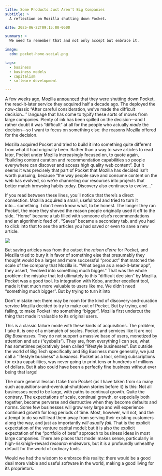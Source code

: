 ```yaml
---
title: Some Products Just Aren’t Big Companies
subtitle: >
  A reflection on Mozilla shutting down Pocket.

date: 2025-06-22T09:15:00-0600

summary: >
  We need to remember that and not only accept but embrace it.

image:
  cdn: pocket-home-social.png

tags:
  - business
  - business models
  - capitalism
  - software development

---
```


A few weeks ago, Mozilla [announced][post] that they were shutting down Pocket, the read-it-later service they acquired half a decade ago. The deployed the now-classic “After careful consideration, we’ve made the difficult decision…” language that has come to typify these sorts of moves from large companies. Plenty of ink has been spilled on the decision—and I rather doubt it was “difficult” at all for the people who actually *made* the decision—so I want to focus on something else: the reasons Mozilla offered for the decision.

[post]: https://getpocket.com/farewell

Mozilla acquired Pocket and tried to build it into something quite different from what it had originally been. Rather than a way to save articles to read later, Pocket under Mozilla increasingly focused on, to quote again, “building content curation and recommendation capabilities so people everywhere can discover and access high quality web content”. But it seems it was precisely that part of Pocket that Mozilla has decided isn’t worth pursuing, because “the way people save and consume content on the web has evolved, so we’re channeling our resources into projects that better match browsing habits today. Discovery also continues to evolve…”

If you read between these lines, you’ll notice that there’s a direct connection. Mozilla acquired a small, useful tool and tried to turn it into… something. I don’t even know what, to be honest. The longer they ran Pocket, the more they shoved the reason people originally used it off to the side. “Home” became a tab filled with someone else’s recommendations and an algorithmic feed of . “Saves” became a secondary tab, and you had to click into that to see the articles you had saved or even to save a new article.

![](https://cdn.chriskrycho.com/images/pocket-home.png)

But saving articles was from the outset the *raison d’etre* for Pocket, and Mozilla tried to bury it in favor of something else that presumably they thought would be a larger and more successful “product” that matched the scale of the company that Mozilla is. “What began as a read-it-later app”,  they assert, “evolved into something much bigger.” That was the whole problem: the mistake that led ultimately to this “difficult decision” by Mozilla. Pocket was a good tool. Its integration with Kobo, another excellent tool, made it that much more valuable to users like me. We didn’t need “something much bigger”. But by trying to turn it into 

Don’t mistake me: there may be room for the kind of discovery-and-curation service Mozilla decided to try to make out of Pocket. But by trying, and failing, to make Pocket into something “bigger”, Mozilla first undercut the thing that made it valuable to its original users.

This is a classic failure mode with these kinds of acquisitions. The problem, I take it, is one of a mismatch of scales. Pocket and services like it are not *Big Businesses*. They do not support a massive base of users, monetized by attention and ads (“eyeballs”). They are, from everything I can see, what has sometimes pejoratively been called “lifestyle businesses”. But outside the world of Big Tech specifically and Big Business more generally, we just call a “lifestyle business” a *business*. Pocket as a tool, selling subscriptions for extra capabilities, was never going to print tens or hundreds of millions of dollars. But it also could have been a perfectly fine business without ever being that large!

The more general lesson I take from Pocket (as I have taken from so many such acquisitions-and-eventual-shutdown stories before it) is this: Not all businesses need to be large, with paths to continual growth. Quite the contrary. The expectations of scale, continual growth, or especially both together, become perverse and destructive when they become defaults and norms. Some few businesses will grow very large and will experience continued growth for long periods of time. Most, however, will not, and the attempt to do so will lead them away from serving their existing customers along the way, and just as importantly *will usually fail*. That is the explicit expectation of the venture capital model; but it is also the explicit expectation of the “portfolio of bets” approach to business ideas in most large companies. There are places that model makes sense, particularly in high-risk/high-reward *research* endeavors, but it is a profoundly unhealthy default for the world of ordinary tools.

Would we had the wisdom to embrace this reality: there would be a good deal more viable and useful software in the world, making a good living for its proprietors.
